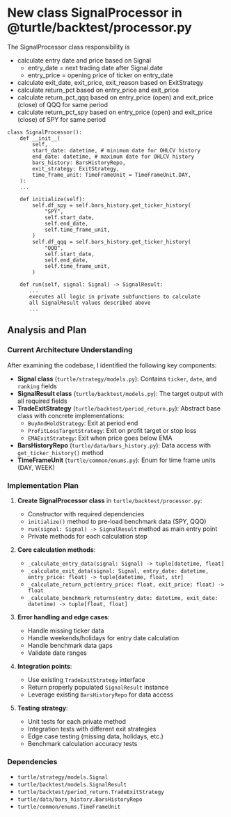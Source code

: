 # New class SignalProcessor in @turtle/backtest/processor.py
The SignalProcessor class responsibility is
- calculate entry date and price based on Signal
  - entry_date = next trading date after Signal.date
  - entry_price = opening price of ticker on entry_date
- calculate exit_date, exit_price, exit_reason based on ExitStrategy
- calculate return_pct based on entry_price and exit_price
- calculate return_pct_qqq based on entry_price (open) and exit_price (close) of QQQ for same period
- calculate return_pct_spy based on entry_price (open) and exit_price (close) of SPY for same period

```
class SignalProcessor():
    def __init__(
        self,
        start_date: datetime, # minimum date for OHLCV history
        end_date: datetime, # maximum date for OHLCV history
        bars_history: BarsHistoryRepo,
        exit_strategy: ExitStrategy,
        time_frame_unit: TimeFrameUnit = TimeFrameUnit.DAY,
    ):
    ... 

    def initialize(self):
        self.df_spy = self.bars_history.get_ticker_history(
            "SPY",
            self.start_date,
            self.end_date,
            self.time_frame_unit,
        )
        self.df_qqq = self.bars_history.get_ticker_history(
            "QQQ",
            self.start_date,
            self.end_date,
            self.time_frame_unit,
        )

    def run(self, signal: Signal) -> SignalResult:
       ...
       executes all logic in private subfunctions to calculate
       all SignalResult values described above
       ... 
 ```    

## Analysis and Plan

### Current Architecture Understanding
After examining the codebase, I identified the following key components:

- **Signal class** (`turtle/strategy/models.py`): Contains `ticker`, `date`, and `ranking` fields
- **SignalResult class** (`turtle/backtest/models.py`): The target output with all required fields
- **TradeExitStrategy** (`turtle/backtest/period_return.py`): Abstract base class with concrete implementations:
  - `BuyAndHoldStrategy`: Exit at period end
  - `ProfitLossTargetStrategy`: Exit on profit target or stop loss
  - `EMAExitStrategy`: Exit when price goes below EMA
- **BarsHistoryRepo** (`turtle/data/bars_history.py`): Data access with `get_ticker_history()` method
- **TimeFrameUnit** (`turtle/common/enums.py`): Enum for time frame units (DAY, WEEK)

### Implementation Plan

1. **Create SignalProcessor class** in `turtle/backtest/processor.py`:
   - Constructor with required dependencies
   - `initialize()` method to pre-load benchmark data (SPY, QQQ)
   - `run(signal: Signal) -> SignalResult` method as main entry point
   - Private methods for each calculation step

2. **Core calculation methods**:
   - `_calculate_entry_data(signal: Signal) -> tuple[datetime, float]`
   - `_calculate_exit_data(signal: Signal, entry_date: datetime, entry_price: float) -> tuple[datetime, float, str]`
   - `_calculate_return_pct(entry_price: float, exit_price: float) -> float`
   - `_calculate_benchmark_returns(entry_date: datetime, exit_date: datetime) -> tuple[float, float]`

3. **Error handling and edge cases**:
   - Handle missing ticker data
   - Handle weekends/holidays for entry date calculation
   - Handle benchmark data gaps
   - Validate date ranges

4. **Integration points**:
   - Use existing `TradeExitStrategy` interface
   - Return properly populated `SignalResult` instance
   - Leverage existing `BarsHistoryRepo` for data access

5. **Testing strategy**:
   - Unit tests for each private method
   - Integration tests with different exit strategies
   - Edge case testing (missing data, holidays, etc.)
   - Benchmark calculation accuracy tests

### Dependencies
- `turtle/strategy/models.Signal`
- `turtle/backtest/models.SignalResult`
- `turtle/backtest/period_return.TradeExitStrategy`
- `turtle/data/bars_history.BarsHistoryRepo`
- `turtle/common/enums.TimeFrameUnit`
